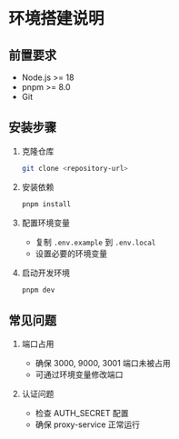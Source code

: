 # 环境搭建说明

## 前置要求

- Node.js >= 18
- pnpm >= 8.0
- Git

## 安装步骤

1. 克隆仓库

   ```bash
   git clone <repository-url>
   ```

2. 安装依赖

   ```bash
   pnpm install
   ```

3. 配置环境变量
   - 复制 `.env.example` 到 `.env.local`
   - 设置必要的环境变量

4. 启动开发环境

   ```bash
   pnpm dev
   ```

## 常见问题

1. 端口占用
   - 确保 3000, 9000, 3001 端口未被占用
   - 可通过环境变量修改端口

2. 认证问题
   - 检查 AUTH_SECRET 配置
   - 确保 proxy-service 正常运行
